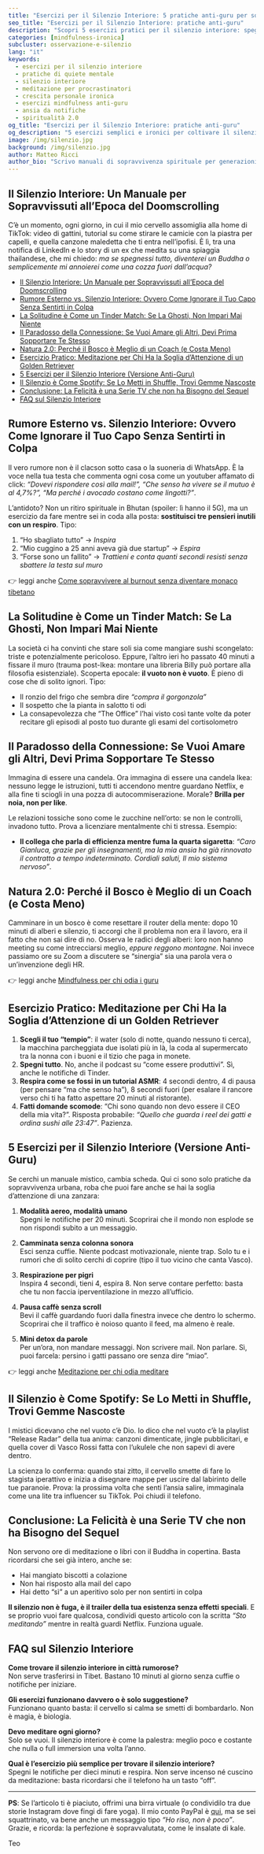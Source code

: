 ```yaml
---
title: "Esercizi per il Silenzio Interiore: 5 pratiche anti-guru per sopravvivere al caos"
seo_title: "Esercizi per il Silenzio Interiore: pratiche anti-guru"
description: "Scopri 5 esercizi pratici per il silenzio interiore: spegnere notifiche, camminare senza cuffie, respirare meglio. Mindfulness ironica e zero fuffa."
categories: [mindfulness-ironica]
subcluster: osservazione-e-silenzio
lang: "it"
keywords: 
  - esercizi per il silenzio interiore
  - pratiche di quiete mentale
  - silenzio interiore
  - meditazione per procrastinatori
  - crescita personale ironica
  - esercizi mindfulness anti-guru
  - ansia da notifiche
  - spiritualità 2.0
og_title: "Esercizi per il Silenzio Interiore: pratiche anti-guru"
og_description: "5 esercizi semplici e ironici per coltivare il silenzio interiore senza diventare monaco zen. Sopravvivenza urbana alla portata di tutti."
image: /img/silenzio.jpg
background: /img/silenzio.jpg
author: Matteo Ricci
author_bio: "Scrivo manuali di sopravvivenza spirituale per generazioni cresciute a pane e buffer del video. Ex esperto di ansia da produttività, ora insegno l'arte del non fare (con moderazione)."
---
```


## Il Silenzio Interiore: Un Manuale per Sopravvissuti all’Epoca del Doomscrolling  

C’è un momento, ogni giorno, in cui il mio cervello assomiglia alla home di TikTok: video di gattini, tutorial su come stirare le camicie con la piastra per capelli, e quella canzone maledetta che ti entra nell’ipofisi. È lì, tra una notifica di LinkedIn e lo story di un ex che medita su una spiaggia thailandese, che mi chiedo: *ma se spegnessi tutto, diventerei un Buddha o semplicemente mi annoierei come una cozza fuori dall’acqua?*  

- [Il Silenzio Interiore: Un Manuale per Sopravvissuti all’Epoca del Doomscrolling](#il-silenzio-interiore-un-manuale-per-sopravvissuti-allepoca-del-doomscrolling)
- [Rumore Esterno vs. Silenzio Interiore: Ovvero Come Ignorare il Tuo Capo Senza Sentirti in Colpa](#rumore-esterno-vs-silenzio-interiore-ovvero-come-ignorare-il-tuo-capo-senza-sentirti-in-colpa)
- [La Solitudine è Come un Tinder Match: Se La Ghosti, Non Impari Mai Niente](#la-solitudine-è-come-un-tinder-match-se-la-ghosti-non-impari-mai-niente)
- [Il Paradosso della Connessione: Se Vuoi Amare gli Altri, Devi Prima Sopportare Te Stesso](#il-paradosso-della-connessione-se-vuoi-amare-gli-altri-devi-prima-sopportare-te-stesso)
- [Natura 2.0: Perché il Bosco è Meglio di un Coach (e Costa Meno)](#natura-20-perché-il-bosco-è-meglio-di-un-coach-e-costa-meno)
- [Esercizio Pratico: Meditazione per Chi Ha la Soglia d’Attenzione di un Golden Retriever](#esercizio-pratico-meditazione-per-chi-ha-la-soglia-dattenzione-di-un-golden-retriever)
- [5 Esercizi per il Silenzio Interiore (Versione Anti-Guru)](#5-esercizi-per-il-silenzio-interiore-versione-anti-guru)
- [Il Silenzio è Come Spotify: Se Lo Metti in Shuffle, Trovi Gemme Nascoste](#il-silenzio-è-come-spotify-se-lo-metti-in-shuffle-trovi-gemme-nascoste)
- [Conclusione: La Felicità è una Serie TV che non ha Bisogno del Sequel](#conclusione-la-felicità-è-una-serie-tv-che-non-ha-bisogno-del-sequel)
- [FAQ sul Silenzio Interiore](#faq-sul-silenzio-interiore)

## Rumore Esterno vs. Silenzio Interiore: Ovvero Come Ignorare il Tuo Capo Senza Sentirti in Colpa  
Il vero rumore non è il clacson sotto casa o la suoneria di WhatsApp. È la voce nella tua testa che commenta ogni cosa come un youtuber affamato di click: *“Dovevi rispondere così alla mail!”, “Che senso ha vivere se il mutuo è al 4,7%?”, “Ma perché i avocado costano come lingotti?”*.  

L’antidoto? Non un ritiro spirituale in Bhutan (spoiler: lì hanno il 5G), ma un esercizio da fare mentre sei in coda alla posta: **sostituisci tre pensieri inutili con un respiro**. Tipo:  
1. “Ho sbagliato tutto” → *Inspira*  
2. “Mio cuggino a 25 anni aveva già due startup” → *Espira*  
3. “Forse sono un fallito” → *Trattieni e conta quanti secondi resisti senza sbattere la testa sul muro*  

👉 leggi anche [Come sopravvivere al burnout senza diventare monaco tibetano](/burnout-sopravvivenza)

## La Solitudine è Come un Tinder Match: Se La Ghosti, Non Impari Mai Niente  
La società ci ha convinti che stare soli sia come mangiare sushi scongelato: triste e potenzialmente pericoloso. Eppure, l’altro ieri ho passato 40 minuti a fissare il muro (trauma post-Ikea: montare una libreria Billy può portare alla filosofia esistenziale). Scoperta epocale: **il vuoto non è vuoto**. È pieno di cose che di solito ignori. Tipo:  
- Il ronzio del frigo che sembra dire *“compra il gorgonzola”*  
- Il sospetto che la pianta in salotto ti odi  
- La consapevolezza che “The Office” l’hai visto così tante volte da poter recitare gli episodi al posto tuo durante gli esami del cortisolometro  

## Il Paradosso della Connessione: Se Vuoi Amare gli Altri, Devi Prima Sopportare Te Stesso  
Immagina di essere una candela. Ora immagina di essere una candela Ikea: nessuno legge le istruzioni, tutti ti accendono mentre guardano Netflix, e alla fine ti sciogli in una pozza di autocommiserazione. Morale? **Brilla per noia, non per like**.  

Le relazioni tossiche sono come le zucchine nell’orto: se non le controlli, invadono tutto. Prova a licenziare mentalmente chi ti stressa. Esempio:  
- **Il collega che parla di efficienza mentre fuma la quarta sigaretta**: *“Caro Gianluca, grazie per gli insegnamenti, ma la mia ansia ha già rinnovato il contratto a tempo indeterminato. Cordiali saluti, Il mio sistema nervoso”*.  

## Natura 2.0: Perché il Bosco è Meglio di un Coach (e Costa Meno) 
Camminare in un bosco è come resettare il router della mente: dopo 10 minuti di alberi e silenzio, ti accorgi che il problema non era il lavoro, era il fatto che non sai dire di no. Osserva le radici degli alberi: loro non hanno meeting su come intrecciarsi meglio, *eppure reggono montagne*. Noi invece passiamo ore su Zoom a discutere se “sinergia” sia una parola vera o un’invenzione degli HR.  

👉 leggi anche [Mindfulness per chi odia i guru](/mindfulness-ironica)

## Esercizio Pratico: Meditazione per Chi Ha la Soglia d’Attenzione di un Golden Retriever  
1. **Scegli il tuo “tempio”**: il water (solo di notte, quando nessuno ti cerca), la macchina parcheggiata due isolati più in là, la coda al supermercato tra la nonna con i buoni e il tizio che paga in monete.  
2. **Spegni tutto**. No, anche il podcast su “come essere produttivi”. Sì, anche le notifiche di Tinder.  
3. **Respira come se fossi in un tutorial ASMR**: 4 secondi dentro, 4 di pausa (per pensare “ma che senso ha”), 8 secondi fuori (per esalare il rancore verso chi ti ha fatto aspettare 20 minuti al ristorante).  
4. **Fatti domande scomode**: “Chi sono quando non devo essere il CEO della mia vita?”. Risposta probabile: *“Quello che guarda i reel dei gatti e ordina sushi alle 23:47”*. Pazienza.  

## 5 Esercizi per il Silenzio Interiore (Versione Anti-Guru)  

Se cerchi un manuale mistico, cambia scheda. Qui ci sono solo pratiche da sopravvivenza urbana, roba che puoi fare anche se hai la soglia d’attenzione di una zanzara:  

1. **Modalità aereo, modalità umano**  
   Spegni le notifiche per 20 minuti. Scoprirai che il mondo non esplode se non rispondi subito a un messaggio.  

2. **Camminata senza colonna sonora**  
   Esci senza cuffie. Niente podcast motivazionale, niente trap. Solo tu e i rumori che di solito cerchi di coprire (tipo il tuo vicino che canta Vasco).  

3. **Respirazione per pigri**  
   Inspira 4 secondi, tieni 4, espira 8. Non serve contare perfetto: basta che tu non faccia iperventilazione in mezzo all’ufficio.  

4. **Pausa caffè senza scroll**  
   Bevi il caffè guardando fuori dalla finestra invece che dentro lo schermo. Scoprirai che il traffico è noioso quanto il feed, ma almeno è reale.  

5. **Mini detox da parole**  
   Per un’ora, non mandare messaggi. Non scrivere mail. Non parlare. Sì, puoi farcela: persino i gatti passano ore senza dire “miao”.  

👉 leggi anche [Meditazione per chi odia meditare](/meditazione-per-chi-odia-meditare)

## Il Silenzio è Come Spotify: Se Lo Metti in Shuffle, Trovi Gemme Nascoste  
I mistici dicevano che nel vuoto c’è Dio. Io dico che nel vuoto c’è la playlist “Release Radar” della tua anima: canzoni dimenticate, jingle pubblicitari, e quella cover di Vasco Rossi fatta con l’ukulele che non sapevi di avere dentro.  

La scienza lo conferma: quando stai zitto, il cervello smette di fare lo stagista iperattivo e inizia a disegnare mappe per uscire dal labirinto delle tue paranoie. Prova: la prossima volta che senti l’ansia salire, immaginala come una lite tra influencer su TikTok. Poi chiudi il telefono.  

## Conclusione: La Felicità è una Serie TV che non ha Bisogno del Sequel  

Non servono ore di meditazione o libri con il Buddha in copertina. Basta ricordarsi che sei già intero, anche se:  
- Hai mangiato biscotti a colazione  
- Non hai risposto alla mail del capo  
- Hai detto “sì” a un aperitivo solo per non sentirti in colpa  

**Il silenzio non è fuga, è il trailer della tua esistenza senza effetti speciali**. E se proprio vuoi fare qualcosa, condividi questo articolo con la scritta *“Sto meditando”* mentre in realtà guardi Netflix. Funziona uguale.  

## FAQ sul Silenzio Interiore  

**Come trovare il silenzio interiore in città rumorose?**  
Non serve trasferirsi in Tibet. Bastano 10 minuti al giorno senza cuffie o notifiche per iniziare.  

**Gli esercizi funzionano davvero o è solo suggestione?**  
Funzionano quanto basta: il cervello si calma se smetti di bombardarlo. Non è magia, è biologia.  

**Devo meditare ogni giorno?**  
Solo se vuoi. Il silenzio interiore è come la palestra: meglio poco e costante che nulla o full immersion una volta l’anno.  

**Qual è l’esercizio più semplice per trovare il silenzio interiore?**  
Spegni le notifiche per dieci minuti e respira. Non serve incenso né cuscino da meditazione: basta ricordarsi che il telefono ha un tasto “off”.  

---

**PS**: Se l’articolo ti è piaciuto, offrimi una birra virtuale (o condividilo tra due storie Instagram dove fingi di fare yoga). Il mio conto PayPal è [qui](https://www.paypal.me/pythonmat), ma se sei squattrinato, va bene anche un messaggio tipo *“Ho riso, non è poco”*. Grazie, e ricorda: la perfezione è sopravvalutata, come le insalate di kale.

Teo
